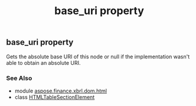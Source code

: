 ﻿---
title: base_uri property
second_title: Aspose.Finance for Python via .NET API References
description: 
type: docs
weight: 210
url: /python-net/aspose.finance.xbrl.dom.html/htmltablesectionelement/base_uri/
is_root: false
---

## base_uri property


Gets the absolute base URI of this node or null if the implementation wasn't able to obtain an absolute URI.

### See Also
* module [aspose.finance.xbrl.dom.html](../../)
* class [HTMLTableSectionElement](/finance/python-net/aspose.finance.xbrl.dom.html/htmltablesectionelement)
